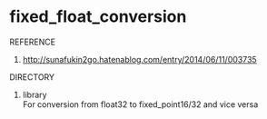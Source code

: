 # fixed_float_conversion
  
REFERENCE  
1. http://sunafukin2go.hatenablog.com/entry/2014/06/11/003735  
  
DIRECTORY  
1. library  
	For conversion from float32 to fixed_point16/32 and vice versa  
